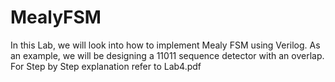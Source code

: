 # MealyFSM
In this Lab, we will look into how to implement Mealy FSM using Verilog. As an example, we will be designing a 11011 sequence detector with an overlap.
For Step by Step explanation refer to Lab4.pdf
